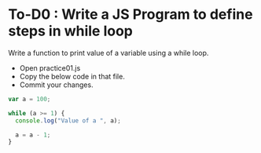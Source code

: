 # To-D0 : Write a JS Program to define steps in while loop

Write a function to print value of a variable using a while loop.

- Open practice01.js
- Copy the below code in that file.
- Commit your changes.

```js
var a = 100;

while (a >= 1) {
  console.log("Value of a ", a);

  a = a - 1;
}
```